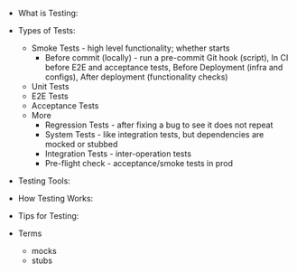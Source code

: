- What is Testing:

- Types of Tests:
	- Smoke Tests - high level functionality; whether starts
		- Before commit (locally) - run a pre-commit Git hook (script), In CI before E2E and acceptance tests, Before Deployment (infra and configs), After deployment (functionality checks)
	- Unit Tests
	- E2E Tests
	- Acceptance Tests
	- More
		- Regression Tests - after fixing a bug to see it does not repeat
		- System Tests - like integration tests, but dependencies are mocked or stubbed
		- Integration Tests - inter-operation tests
		- Pre-flight check - acceptance/smoke tests in prod

- Testing Tools:

- How Testing Works:

- Tips for Testing:

- Terms
	- mocks
	- stubs